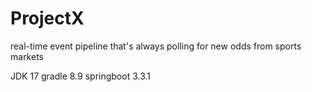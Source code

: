 # ProjectX
real-time event pipeline that's always polling for new odds from sports markets


JDK 17
gradle 8.9
springboot 3.3.1
